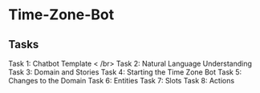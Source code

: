 # Time-Zone-Bot

## Tasks

Task 1: Chatbot Template < /br>
Task 2: Natural Language Understanding
Task 3: Domain and Stories
Task 4: Starting the Time Zone Bot
Task 5: Changes to the Domain
Task 6: Entities
Task 7: Slots
Task 8: Actions
